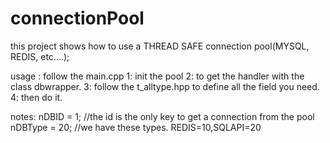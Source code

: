 # connectionPool

this project shows how to use a THREAD SAFE connection pool(MYSQL, REDIS, etc....);

usage : follow the main.cpp
  1: init the pool
  2: to get the handler with the class dbwrapper.
  3: follow the t_alltype.hpp to define all the field you need. 
  4: then do it.

notes:
	nDBID = 1;  //the id is the only key to get a connection from the pool
	nDBType = 20;  //we have these types. REDIS=10,SQLAPI=20
